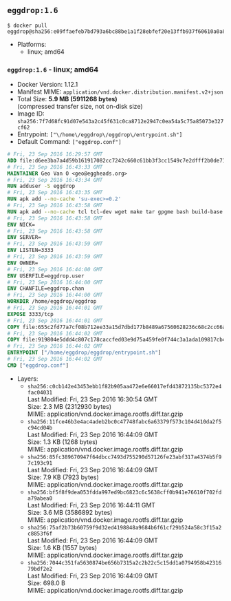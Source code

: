 ## `eggdrop:1.6`

```console
$ docker pull eggdrop@sha256:e09ffaefeb7bd793a6bc88be1a1f28ebfef20e13ffb937f60610a0a85baf063d
```

-	Platforms:
	-	linux; amd64

### `eggdrop:1.6` - linux; amd64

-	Docker Version: 1.12.1
-	Manifest MIME: `application/vnd.docker.distribution.manifest.v2+json`
-	Total Size: **5.9 MB (5911268 bytes)**  
	(compressed transfer size, not on-disk size)
-	Image ID: `sha256:7f7d68fc91d07e543a2c45f631c0ca8712e2947c0ea54a5c75a85073e327cf62`
-	Entrypoint: `["\/home\/eggdrop\/eggdrop\/entrypoint.sh"]`
-	Default Command: `["eggdrop.conf"]`

```dockerfile
# Fri, 23 Sep 2016 16:29:57 GMT
ADD file:d6ee3ba7a4d59b161917082cc7242c660c61bb3f3cc1549c7e2dfff2b0de7104 in / 
# Fri, 23 Sep 2016 16:43:33 GMT
MAINTAINER Geo Van O <geo@eggheads.org>
# Fri, 23 Sep 2016 16:43:34 GMT
RUN adduser -S eggdrop
# Fri, 23 Sep 2016 16:43:35 GMT
RUN apk add --no-cache 'su-exec>=0.2'
# Fri, 23 Sep 2016 16:43:58 GMT
RUN apk add --no-cache tcl tcl-dev wget make tar gpgme bash build-base   && wget ftp://ftp.eggheads.org/pub/eggdrop/source/stable/eggdrop1.6.21.tar.gz   && wget ftp://ftp.eggheads.org/pub/eggdrop/source/stable/eggdrop1.6.21.tar.gz.asc   && gpg --keyserver ha.pool.sks-keyservers.net --recv-key B0B3D92ABE1D20233A2ECB01DB909F5EE7C0E7F7   && gpg --batch --verify eggdrop1.6.21.tar.gz.asc eggdrop1.6.21.tar.gz   && rm eggdrop1.6.21.tar.gz.asc   && tar -zxvf eggdrop1.6.21.tar.gz   && rm eggdrop1.6.21.tar.gz   && ( cd eggdrop1.6.21     && CFLAGS="-std=gnu89" ./configure --with-tclinc=/usr/include/tcl.h --with-tcllib=/usr/lib/libtcl8.6.so     && make config     && make     && make install DEST=/home/eggdrop/eggdrop )   && rm -rf eggdrop1.6.21   && mkdir /home/eggdrop/eggdrop/data   && chown -R eggdrop /home/eggdrop/eggdrop   && apk del tcl-dev wget make tar gpgme build-base
# Fri, 23 Sep 2016 16:43:58 GMT
ENV NICK=
# Fri, 23 Sep 2016 16:43:58 GMT
ENV SERVER=
# Fri, 23 Sep 2016 16:43:59 GMT
ENV LISTEN=3333
# Fri, 23 Sep 2016 16:43:59 GMT
ENV OWNER=
# Fri, 23 Sep 2016 16:44:00 GMT
ENV USERFILE=eggdrop.user
# Fri, 23 Sep 2016 16:44:00 GMT
ENV CHANFILE=eggdrop.chan
# Fri, 23 Sep 2016 16:44:00 GMT
WORKDIR /home/eggdrop/eggdrop
# Fri, 23 Sep 2016 16:44:01 GMT
EXPOSE 3333/tcp
# Fri, 23 Sep 2016 16:44:01 GMT
COPY file:655c2fd77a7cf08b712ee33a15d7dbd177b8489a67560628236c68c2cc66aa58 in /home/eggdrop/eggdrop 
# Fri, 23 Sep 2016 16:44:02 GMT
COPY file:919804e5ddd4c807c178caccfed03e9d75a459fe0f744c3a1ada109817cb44ec in /home/eggdrop/eggdrop/scripts/ 
# Fri, 23 Sep 2016 16:44:02 GMT
ENTRYPOINT ["/home/eggdrop/eggdrop/entrypoint.sh"]
# Fri, 23 Sep 2016 16:44:02 GMT
CMD ["eggdrop.conf"]
```

-	Layers:
	-	`sha256:c0cb142e43453ebb1f82b905aa472e6e66017efd43872135bc5372e4fac04031`  
		Last Modified: Fri, 23 Sep 2016 16:30:54 GMT  
		Size: 2.3 MB (2312930 bytes)  
		MIME: application/vnd.docker.image.rootfs.diff.tar.gzip
	-	`sha256:11fce46b3e4ac4adeb2bc0c47748fabc6a63379f573c104d410da2f5c94cd04b`  
		Last Modified: Fri, 23 Sep 2016 16:44:09 GMT  
		Size: 1.3 KB (1268 bytes)  
		MIME: application/vnd.docker.image.rootfs.diff.tar.gzip
	-	`sha256:85fc389670947f64dbcc7493d755290d57126fe23abf317a4374b5f97c193c91`  
		Last Modified: Fri, 23 Sep 2016 16:44:09 GMT  
		Size: 7.9 KB (7923 bytes)  
		MIME: application/vnd.docker.image.rootfs.diff.tar.gzip
	-	`sha256:bf5f8f9dea053fdda997ed9bc6823c6c5638cff0b941e76610f702fda79abea0`  
		Last Modified: Fri, 23 Sep 2016 16:44:11 GMT  
		Size: 3.6 MB (3586892 bytes)  
		MIME: application/vnd.docker.image.rootfs.diff.tar.gzip
	-	`sha256:75af2b73b60759f9d32ed4198848a9684b6f61cf29b524a58c3f15a2c8853f6f`  
		Last Modified: Fri, 23 Sep 2016 16:44:09 GMT  
		Size: 1.6 KB (1557 bytes)  
		MIME: application/vnd.docker.image.rootfs.diff.tar.gzip
	-	`sha256:7044c351fa5630874be656b7315a2c2b22c5c15dd1a0794958b4231679bdf2e2`  
		Last Modified: Fri, 23 Sep 2016 16:44:09 GMT  
		Size: 698.0 B  
		MIME: application/vnd.docker.image.rootfs.diff.tar.gzip
